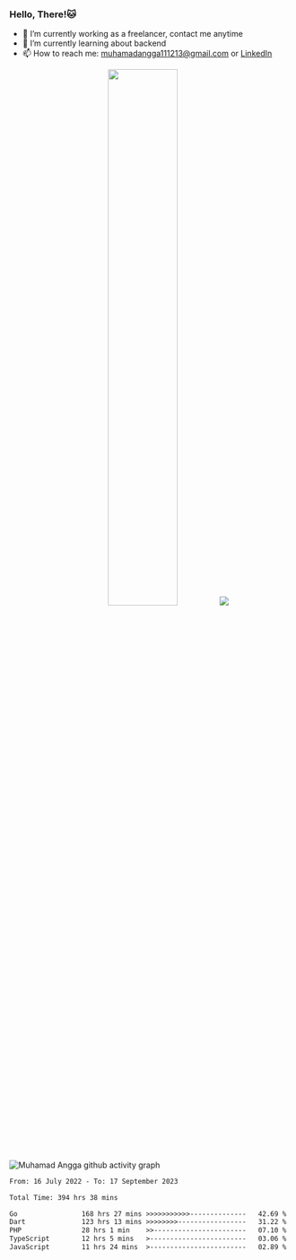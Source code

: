 
### Hello, There!🐱

- 🔭 I’m currently working as a freelancer, contact me anytime
- 🌱 I’m currently learning about backend
- 📫 How to reach me: [muhamadangga111213@gmail.com](mailto:muhamadangga111213@gmail.com) or [LinkedIn](https://www.linkedin.com/in/muhamad-angga)

<p align="center">
    <img width="49.5%" src="https://github-readme-stats.vercel.app/api?username=muhangga&count_private=true&theme=ocean_dark&show_icons=true" />
    &nbsp;
    <img src="https://github-readme-stats.vercel.app/api/top-langs/?username=muhangga&langs_count=8&layout=compact&theme=ocean_dark&show_icons=true" />
</p>

![Muhamad Angga github activity graph](https://github-readme-activity-graph.cyclic.app/graph?username=muhangga&custom_title=Angga&color=708090&theme=github-dark)


<!--START_SECTION:waka-->

```txt
From: 16 July 2022 - To: 17 September 2023

Total Time: 394 hrs 38 mins

Go                168 hrs 27 mins >>>>>>>>>>>--------------   42.69 %
Dart              123 hrs 13 mins >>>>>>>>-----------------   31.22 %
PHP               28 hrs 1 min    >>-----------------------   07.10 %
TypeScript        12 hrs 5 mins   >------------------------   03.06 %
JavaScript        11 hrs 24 mins  >------------------------   02.89 %
```

<!--END_SECTION:waka-->
